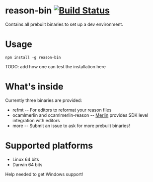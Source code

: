 # reason-bin [![Build Status](https://travis-ci.org/yunxing/reason-bin.svg?branch=master)](https://travis-ci.org/yunxing/reason-bin)

Contains all prebuilt binaries to set up a dev environment. 

# Usage
```
npm install -g reason-bin
```
TODO: add how one can test the installation here

# What's inside
Currently three binaries are provided:
- refmt -- For editors to reformat your reason files
- ocamlmerlin and ocamlmerlin-reason -- [Merlin](https://github.com/ocaml/merlin) provides SDK level integration with editors
- more -- Submit an issue to ask for more prebuilt binaries!

# Supported platforms
- Linux 64 bits
- Darwin 64 bits

Help needed to get Windows support!
